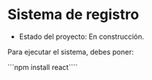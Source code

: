 <h1> Sistema de registro</h1>

- Estado del proyecto: En construcción.

Para ejecutar el sistema, debes poner:

```npm install react````
